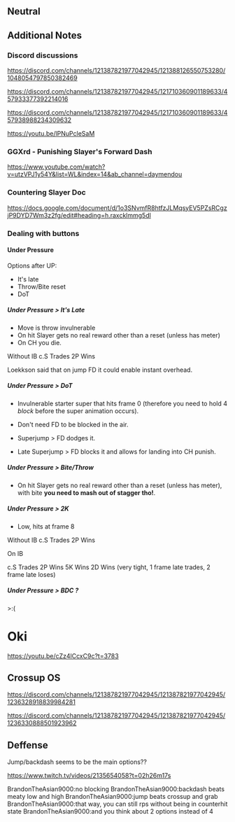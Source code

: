 ## Neutral

## Additional Notes

### Discord discussions

https://discord.com/channels/121387821977042945/121388126550753280/1048054797850382469

https://discord.com/channels/121387821977042945/121710360901189633/457933377392214016

https://discord.com/channels/121387821977042945/121710360901189633/457938988234309632

https://youtu.be/lPNuPcleSaM

### GGXrd - Punishing Slayer's Forward Dash
https://www.youtube.com/watch?v=utzVPJ1y54Y&list=WL&index=14&ab_channel=daymendou

### Countering Slayer Doc
https://docs.google.com/document/d/1o3SNvmfR8htfzJLMqsyEV5PZsRCgzjP9DYD7Wm3z2fg/edit#heading=h.raxcklmmg5dl



### Dealing with buttons




#### Under Pressure

Options after UP:

- It's late
- Throw/Bite reset
- DoT


##### Under Pressure > It's Late

- Move is throw invulnerable
- On hit Slayer gets no real reward other than a reset (unless has meter)
- On CH you die.

Without IB
c.S Trades
2P Wins

Loekkson said that on jump FD it could enable instant overhead.

##### Under Pressure > DoT

- Invulnerable starter super that hits frame 0 (therefore you need to hold 4 _block_ before the super animation occurs).
- Don't need FD to be blocked in the air.


- Superjump > FD dodges it.
- Late Superjump > FD blocks it and allows for landing into CH punish.

##### Under Pressure > Bite/Throw

- On hit Slayer gets no real reward other than a reset (unless has meter), with bite **you need to mash out of stagger tho!**.

##### Under Pressure > 2K

- Low, hits at frame 8

Without IB
c.S Trades
2P Wins

On IB

c.S Trades
2P Wins
5K Wins
2D Wins (very tight, 1 frame late trades, 2 frame late loses)

##### Under Pressure > BDC ?

\>:(


# Oki

https://youtu.be/cZz4lCcxC9c?t=3783

## Crossup OS

https://discord.com/channels/121387821977042945/121387821977042945/1236328918839984281

https://discord.com/channels/121387821977042945/121387821977042945/1236330888501923962


## Deffense

Jump/backdash seems to be the main options??

https://www.twitch.tv/videos/2135654058?t=02h26m17s

BrandonTheAsian9000:no blocking
BrandonTheAsian9000:backdash beats meaty low and high
BrandonTheAsian9000:jump beats crossup and grab
BrandonTheAsian9000:that way, you can still rps without being in counterhit state
BrandonTheAsian9000:and you think about 2 options instead of 4



